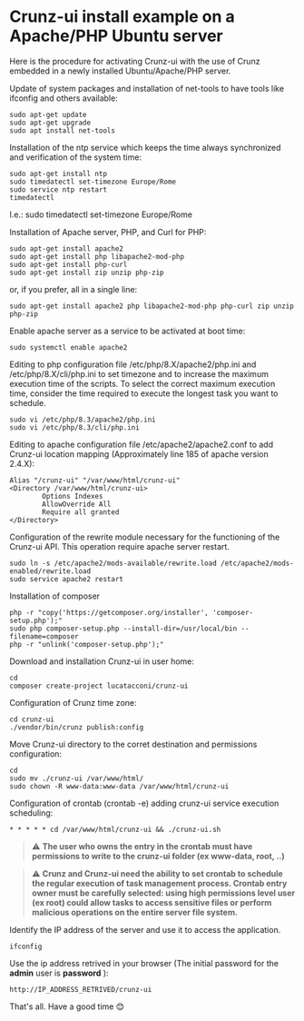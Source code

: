 # Crunz-ui install example on a Apache/PHP Ubuntu server

Here is the procedure for activating Crunz-ui with the use of Crunz embedded in a newly installed Ubuntu/Apache/PHP server.

Update of system packages and installation of net-tools to have tools like ifconfig and others available:

```
sudo apt-get update
sudo apt-get upgrade
sudo apt install net-tools
```

Installation of the ntp service which keeps the time always synchronized and verification of the system time:
```
sudo apt-get install ntp
sudo timedatectl set-timezone Europe/Rome
sudo service ntp restart
timedatectl
```
I.e.: sudo timedatectl set-timezone Europe/Rome

Installation of Apache server, PHP, and Curl for PHP:

```
sudo apt-get install apache2
sudo apt-get install php libapache2-mod-php
sudo apt-get install php-curl
sudo apt-get install zip unzip php-zip
```

or, if you prefer, all in a single line:

```
sudo apt-get install apache2 php libapache2-mod-php php-curl zip unzip php-zip
```

Enable apache server as a service to be activated at boot time:

```
sudo systemctl enable apache2
```

Editing to php configuration file /etc/php/8.X/apache2/php.ini and /etc/php/8.X/cli/php.ini to set timezone and to increase the maximum execution time of the scripts. To select the correct maximum execution time, consider the time required to execute the longest task you want to schedule.
```
sudo vi /etc/php/8.3/apache2/php.ini
sudo vi /etc/php/8.3/cli/php.ini
```

Editing to apache configuration file /etc/apache2/apache2.conf to add Crunz-ui location mapping (Approximately line 185 of apache version 2.4.X):

```
Alias "/crunz-ui" "/var/www/html/crunz-ui"
<Directory /var/www/html/crunz-ui>
        Options Indexes
        AllowOverride All
        Require all granted
</Directory>
```

Configuration of the rewrite module necessary for the functioning of the Crunz-ui API. This operation require apache server restart.
```
sudo ln -s /etc/apache2/mods-available/rewrite.load /etc/apache2/mods-enabled/rewrite.load
sudo service apache2 restart
```

Installation of composer
```
php -r "copy('https://getcomposer.org/installer', 'composer-setup.php');"
sudo php composer-setup.php --install-dir=/usr/local/bin --filename=composer
php -r "unlink('composer-setup.php');"
```

Download and installation Crunz-ui in user home:
```
cd
composer create-project lucatacconi/crunz-ui
```

Configuration of Crunz time zone:
```
cd crunz-ui
./vendor/bin/crunz publish:config
```

Move Crunz-ui directory to the corret destination and permissions configuration:
```
cd
sudo mv ./crunz-ui /var/www/html/
sudo chown -R www-data:www-data /var/www/html/crunz-ui
```


Configuration of crontab (crontab -e) adding crunz-ui service execution scheduling:

```
* * * * * cd /var/www/html/crunz-ui && ./crunz-ui.sh
```

> :warning: **The user who owns the entry in the crontab must have permissions to write to the crunz-ui folder (ex www-data, root, ..)**

> :warning: **Crunz and Crunz-ui need the ability to set crontab to schedule the regular execution of task management process. Crontab entry owner must be carefully selected: using high permissions level user (ex root) could allow tasks to access sensitive files or perform malicious operations on the entire server file system.**


Identify the IP address of the server and use it to access the application.

```
ifconfig
```

Use the ip address retrived in your browser (The initial password for the **admin** user is **password** ):

```
http://IP_ADDRESS_RETRIVED/crunz-ui
```

That's all. Have a good time :blush:
